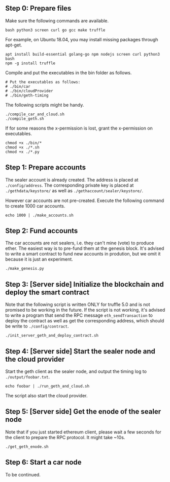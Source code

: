 ## Step 0: Prepare files
  Make sure the following commands are available.
  
  	bash python3 screen curl go gcc make truffle
  
  For example, on Ubuntu 18.04, you may install missing packages through apt-get.
  
  	apt install build-essential golang-go npm nodejs screen curl python3 bash
	npm -g install truffle

  Compile and put the executables in the bin folder as follows. 

	# Put the executables as follows:
	# ./bin/car
	# ./bin/cloudProvider
	# ./bin/geth-timing

  The following scripts might be handy.

	./compile_car_and_cloud.sh
	./compile_geth.sh

  If for some reasons the x-permission is lost, grant the x-permission on executables.

	chmod +x ./bin/*
	chmod +x ./*.sh
	chmod +x ./*.py

## Step 1: Prepare accounts
  The sealer account is already created. The address is placed at `./config/address`. The corresponding private key is placed at `./gethdata/keystore/` as well as `./gethaccount/sealer/keystore/`.
  
  However car accounts are not pre-created. Execute the following command to create 1000 car accounts. 

	echo 1000 | ./make_accounts.sh

## Step 2: Fund accounts
  The car accounts are not sealers, i.e. they can't mine (vote) to produce ether. The easiest way is to pre-fund them at the genesis block. It's advised to write a smart contract to fund new accounts in prodution, but we omit it because it is just an experiment.

	./make_genesis.py

## Step 3: [Server side] Initialize the blockchain and deploy the smart contract

  Note that the following script is written ONLY for truffle 5.0 and is not promised to be working in the future. If the script is not working, it's advised to write a program that send the RPC message `eth_sendTransaction` to deploy the contract as well as get the corresponding address, which should be write to `./config/contract`.

	./init_server_geth_and_deploy_contract.sh

## Step 4: [Server side] Start the sealer node and the cloud provider
  Start the geth client as the sealer node, and output the timing log to `./output/foobar.txt`.

	echo foobar | ./run_geth_and_cloud.sh

  The script also start the cloud provider.

## Step 5: [Server side] Get the enode of the sealer node
  Note that if you just started ethereum client, please wait a few seconds for the client to prepare the RPC protocol. It might take ~10s.

	./get_geth_enode.sh

## Step 6: Start a car node

To be continued.

